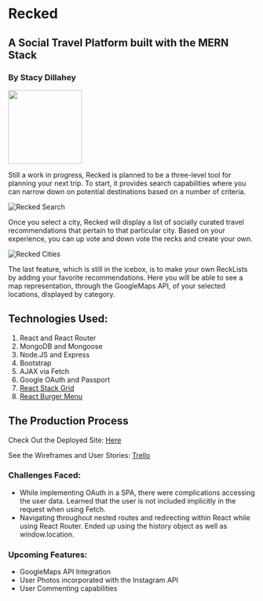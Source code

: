 # Recked
## A Social Travel Platform built with the MERN Stack
### By Stacy Dillahey

<img src="https://i.imgur.com/CiiLe9X.png" width="150px">

Still a work in progress, Recked is planned to be a three-level tool for planning your next trip. To start, it provides search capabilities where you can narrow down on potential destinations based on a number of criteria. 

![Recked Search](https://i.imgur.com/qLHbamA.png)

Once you select a city, Recked will display a list of socially curated travel recommendations that pertain to that particular city. Based on your experience, you can up vote and down vote the recks and create your own.

![Recked Cities](https://i.imgur.com/QvbZs3d.png)

The last feature, which is still in the icebox, is to make your own ReckLists by adding your favorite recommendations. Here you will be able to see a map representation, through the GoogleMaps API, of your selected locations, displayed by category.

## Technologies Used:
1. React and React Router
2. MongoDB and Mongoose
3. Node.JS and Express
4. Bootstrap
5. AJAX via Fetch
6. Google OAuth and Passport
7. [React Stack Grid](https://tsuyoshiwada.github.io/react-stack-grid/#/)
8. [React Burger Menu](http://negomi.github.io/react-burger-menu/)

## The Production Process
Check Out the Deployed Site: 
[Here](https://recked.herokuapp.com/)  

See the Wireframes and User Stories: [Trello](https://trello.com/b/AalYVjba/recked)  

### Challenges Faced:  
- While implementing OAuth in a SPA, there were complications accessing the user data. Learned that the user is not included implicitly in the request when using Fetch.  
- Navigating throughout nested routes and redirecting within React while using React Router. Ended up using the history object as well as window.location.

### Upcoming Features:
- GoogleMaps API Integration
- User Photos incorporated with the Instagram API
- User Commenting capabilities


